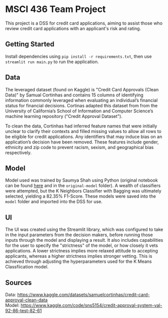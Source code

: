 # MSCI 436 Team Project
This project is a DSS for credit card applications, aiming to assist those who review credit card applications with an applicant's risk and rating. 

## Getting Started
Install dependencies using `pip install -r requirements.txt`, then use `streamlit run main.py` to run the application. 

## Data
The leveraged dataset (found on Kaggle) is "Credit Card Approvals (Clean Data)" by Samual Cortinhas and contains 15 columns of identifying information commonly leveraged when evaluating an individual’s financial status for financial decisions. Cortinas adapted this dataset from from the University of California’s School of Information and Computer Science’s machine learning repository ("Credit Approval Dataset").

To clean the data, Cortinhas had inferred feature names that were initially unclear to clarify their contexts and filled missing values to allow all rows to be eligible for credit applications. Any identifiers that may induce bias on an application’s decision have been removed. These features include gender, ethnicity and zip code to prevent racism, sexism, and geographical bias respectively.

## Model
Model used was trained by Saumya Shah using Python (original notebook can be found [here](https://www.kaggle.com/code/sns5154/credit-approval-system-val-92-86-test-82-61) and in the `original-model` folder). A wealth of classifiers were attempted, but the K Neighbors Classifier with Bagging was ultimately selected, yielding a 82.35% F1-Score. These models were saved into the `model` folder and imported into the DSS for use.

## UI
The UI was created using the Streamlit library, which was configured to take in the input parameters from the decision makers, before running those inputs through the model and displaying a result. It also includes capabilities for the user to specify the "strictness" of the model, or how closely it vets applications. A lower strictness implies more relaxed attitude to accepting applicants, whereas a higher strictness implies stronger vetting. This is achieved through adjusting the hyperparameters used for the K Means Classfiication model.

## Sources
Data: https://www.kaggle.com/datasets/samuelcortinhas/credit-card-approval-clean-data  
Model: https://www.kaggle.com/code/sns5154/credit-approval-system-val-92-86-test-82-61 
